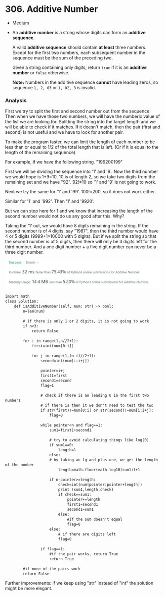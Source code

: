 # 306. Additive Number

* Medium
*   An **additive number** is a string whose digits can form an **additive sequence**.

    A valid **additive sequence** should contain **at least** three numbers. Except for the first two numbers, each subsequent number in the sequence must be the sum of the preceding two.

    Given a string containing only digits, return `true` if it is an **additive number** or `false` otherwise.

    **Note:** Numbers in the additive sequence **cannot** have leading zeros, so sequence `1, 2, 03` or `1, 02, 3` is invalid.

### Analysis

First we try to split the first and second number out from the sequence. Then when we have those two numbers, we will have the numberic value of the list we are looking for. Splitting the string into the target length and we will be able to check if it matches. If it doesn't match, then the pair (first and second) is not useful and we have to look for another pair.&#x20;

To make the program faster, we can limit the length of each number to be less than or equal to 1/2 of the total length that is left. (Or if it is equal to the length of the remaining sequence).&#x20;

For example, if we have the following string. "199200199"

First we will be dividing the sequence into '1' and '9'. Now the third number we would hope is 1+9=10. 10 is of length 2, so we take two digits from the remaining set and we have "92". 92!=10 so '1' and '9' is not going to work.&#x20;

Next we try the same for '1' and '99'. 100!=200. so it does not work either.&#x20;

Similar for '1' and '992'. Then '1' and '9920'.

But we can stop here for 1 and we know that increasing the length of the second number would not do us any good after this. Why?&#x20;

Taking the '1' out, we would have 8 digits remaining in the string. If the second number is of 4 digits, say "1987", then the third number would have 4 or 5 digits (9999+1=10000 with 5 digits). But if we split the string so that the second number is of 5 digits, then there will only be 3 digits left for the third number. And a one digit number + a five digit number can never be a three digit number.&#x20;

![](<../.gitbook/assets/image (8) (1) (1) (1) (1) (1) (1) (1) (1).png>)

```
import math
class Solution:
    def isAdditiveNumber(self, num: str) -> bool:
        n=len(num)

        # if there is only 1 or 2 digits, it is not going to work
        if n<3:
            return False
            
        for i in range(1,n//2+1):
            first=int(num[0:i])
            
            for j in range(1,(n-i)//2+1):
                second=int(num[i:i+j])
                
                pointer=i+j
                first1=first
                second1=second
                flag=1

                # check if there is an leading 0 in the first two numbers
                # if there is then it we don't need to test the two
                if str(first)!=num[0:i] or str(second)!=num[i:i+j]:
                    flag=0
                    
                while pointer<n and flag==1:
                    sum1=first1+second1
                    
                    # try to avoid calculating things like log(0)
                    if sum1==0:
                        length=1
                    else:
                    # by taking an lg and plus one, we get the length of the number 
                        length=math.floor(math.log10(sum1))+1
                        
                    if n-pointer>=length:
                        check=int(num[pointer:pointer+length])
                        print (sum1,length,check)
                        if check==sum1:
                            pointer+=length
                            first1=second1
                            second1=sum1
                        else:
                            #if the sum doesn't equal 
                            flag=0
                    else:
                        # if there are digits left 
                        flag=0
                        
                if flag==1:
                    #if the pair works, return True
                    return True
                    
        #if none of the pairs work 
        return False    
```

Further improvements:  if we keep using "str" instead of "int" the solution might be more elegant.&#x20;
